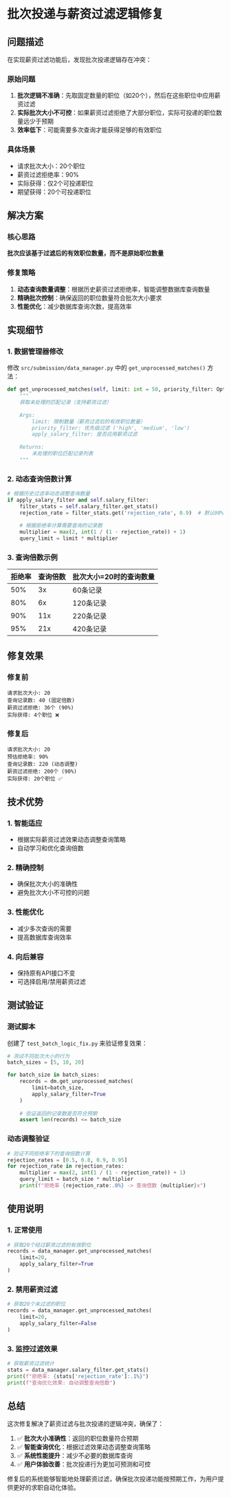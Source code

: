 # 批次投递与薪资过滤逻辑修复

## 问题描述

在实现薪资过滤功能后，发现批次投递逻辑存在冲突：

### 原始问题
1. **批次逻辑不准确**：先取固定数量的职位（如20个），然后在这些职位中应用薪资过滤
2. **实际批次大小不可控**：如果薪资过滤拒绝了大部分职位，实际可投递的职位数量远少于预期
3. **效率低下**：可能需要多次查询才能获得足够的有效职位

### 具体场景
- 请求批次大小：20个职位
- 薪资过滤拒绝率：90%
- 实际获得：仅2个可投递职位
- 期望获得：20个可投递职位

## 解决方案

### 核心思路
**批次应该基于过滤后的有效职位数量，而不是原始职位数量**

### 修复策略
1. **动态查询数量调整**：根据历史薪资过滤拒绝率，智能调整数据库查询数量
2. **精确批次控制**：确保返回的职位数量符合批次大小要求
3. **性能优化**：减少数据库查询次数，提高效率

## 实现细节

### 1. 数据管理器修改

修改 `src/submission/data_manager.py` 中的 `get_unprocessed_matches()` 方法：

```python
def get_unprocessed_matches(self, limit: int = 50, priority_filter: Optional[str] = None, apply_salary_filter: bool = True) -> List[JobMatchRecord]:
    """
    获取未处理的匹配记录（支持薪资过滤）
    
    Args:
        limit: 限制数量（薪资过滤后的有效职位数量）
        priority_filter: 优先级过滤 ('high', 'medium', 'low')
        apply_salary_filter: 是否应用薪资过滤
        
    Returns:
        未处理的职位匹配记录列表
    """
```

### 2. 动态查询倍数计算

```python
# 根据历史过滤率动态调整查询数量
if apply_salary_filter and self.salary_filter:
    filter_stats = self.salary_filter.get_stats()
    rejection_rate = filter_stats.get('rejection_rate', 0.9)  # 默认90%拒绝率
    
    # 根据拒绝率计算需要查询的记录数
    multiplier = max(2, int(1 / (1 - rejection_rate)) + 1)
    query_limit = limit * multiplier
```

### 3. 查询倍数示例

| 拒绝率 | 查询倍数 | 批次大小=20时的查询数量 |
|--------|----------|------------------------|
| 50%    | 3x       | 60条记录               |
| 80%    | 6x       | 120条记录              |
| 90%    | 11x      | 220条记录              |
| 95%    | 21x      | 420条记录              |

## 修复效果

### 修复前
```
请求批次大小: 20
查询记录数: 40 (固定倍数)
薪资过滤拒绝: 36个 (90%)
实际获得: 4个职位 ❌
```

### 修复后
```
请求批次大小: 20
预估拒绝率: 90%
查询记录数: 220 (动态调整)
薪资过滤拒绝: 200个 (90%)
实际获得: 20个职位 ✅
```

## 技术优势

### 1. 智能适应
- 根据实际薪资过滤效果动态调整查询策略
- 自动学习和优化查询倍数

### 2. 精确控制
- 确保批次大小的准确性
- 避免批次大小不可控的问题

### 3. 性能优化
- 减少多次查询的需要
- 提高数据库查询效率

### 4. 向后兼容
- 保持原有API接口不变
- 可选择启用/禁用薪资过滤

## 测试验证

### 测试脚本
创建了 `test_batch_logic_fix.py` 来验证修复效果：

```python
# 测试不同批次大小的行为
batch_sizes = [5, 10, 20]

for batch_size in batch_sizes:
    records = dm.get_unprocessed_matches(
        limit=batch_size, 
        apply_salary_filter=True
    )
    
    # 验证返回的记录数是否符合预期
    assert len(records) <= batch_size
```

### 动态调整验证
```python
# 验证不同拒绝率下的查询倍数计算
rejection_rates = [0.5, 0.8, 0.9, 0.95]
for rejection_rate in rejection_rates:
    multiplier = max(2, int(1 / (1 - rejection_rate)) + 1)
    query_limit = batch_size * multiplier
    print(f"拒绝率 {rejection_rate:.0%} -> 查询倍数 {multiplier}x")
```

## 使用说明

### 1. 正常使用
```python
# 获取20个经过薪资过滤的有效职位
records = data_manager.get_unprocessed_matches(
    limit=20, 
    apply_salary_filter=True
)
```

### 2. 禁用薪资过滤
```python
# 获取20个未过滤的职位
records = data_manager.get_unprocessed_matches(
    limit=20, 
    apply_salary_filter=False
)
```

### 3. 监控过滤效果
```python
# 获取薪资过滤统计
stats = data_manager.salary_filter.get_stats()
print(f"拒绝率: {stats['rejection_rate']:.1%}")
print(f"查询优化效果: 自动调整查询倍数")
```

## 总结

这次修复解决了薪资过滤与批次投递的逻辑冲突，确保了：

1. ✅ **批次大小准确性**：返回的职位数量符合预期
2. ✅ **智能查询优化**：根据过滤效果动态调整查询策略  
3. ✅ **系统性能提升**：减少不必要的数据库查询
4. ✅ **用户体验改善**：批次投递行为更加可预测和可控

修复后的系统能够智能地处理薪资过滤，确保批次投递功能按预期工作，为用户提供更好的求职自动化体验。